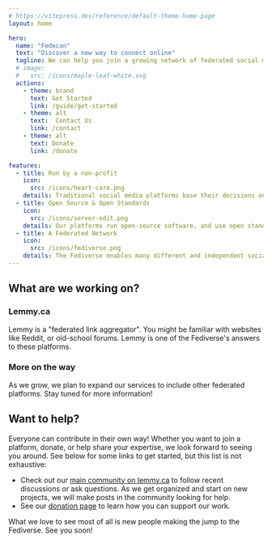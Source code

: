 ```yaml
---
# https://vitepress.dev/reference/default-theme-home-page
layout: home

hero:
  name: "Fedecan"
  text: "Discover a new way to connect online"
  tagline: We can help you join a growing network of federated social media that prioritizes community over profit
  # image:
  #   src: /icons/maple-leaf-white.svg
  actions:
    - theme: brand
      text: Get Started
      link: /guide/get-started
    - theme: alt
      text:  Contact Us
      link: /contact
    - theme: alt
      text: Donate
      link: /donate

features:
  - title: Run by a non-profit
    icon: 
      src: /icons/heart-care.png
    details: Traditional social media platforms base their decisions on maximizing profits. We set up as a non-profit to ensure that our decisions will always prioritize the best interests of our users. 
  - title: Open Source & Open Standards
    icon: 
      src: /icons/server-edit.png
    details: Our platforms run open-source software, and use open standards like ActivityPub. Since anyone can inspect and contribute to the code, we can ensure that the platforms are secure, private, and trustworthy.
  - title: A Federated Network
    icon: 
      src: /icons/fediverse.png
    details: The Fediverse enables many different and independent social media platforms to communicate with each other. By joining a Fediverse instance like ours, you can connect with users from thousands of other instances.
---
```


<!-- ## No more compromises

In today's digital age, staying connected often means making sacrifices. Whether it's compromising your privacy, security, or user experience, these trade-offs have become the norm on traditional social media platforms. 

It clearly doesn't have to be this way. -->

## What are we working on?

<div class="cards-container">
  <div class="card">
    <h3 class="text-with-icon">
      <Icon icon="simple-icons:lemmy" width="1.2em" height="1.2em" />
      Lemmy.ca
    </h3>
    <p>Lemmy is a "federated link aggregator". You might be familiar with websites like Reddit, or old-school forums. Lemmy is one of the Fediverse's answers to these platforms.</p>
  </div>
  <div class="card">
    <h3 class="text-with-icon">
      More on the way
    </h3>
    <p>As we grow, we plan to expand our services to include other federated platforms. Stay tuned for more information!</p>
  </div>
</div>

## Want to help?

Everyone can contribute in their own way! Whether you want to join a platform, donate, or help share your expertise, we look forward to seeing you around. See below for some links to get started, but this list is not exhaustive:

- Check out our [main community on lemmy.ca](https://lemmy.ca/c/main) to follow recent discussions or ask questions. As we get organized and start on new projects, we will make posts in the community looking for help.
- See our [donation page](/donate) to learn how you can support our work.

What we love to see most of all is new people making the jump to the Fediverse. See you soon!